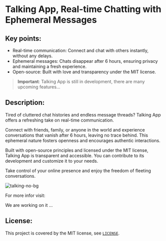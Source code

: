 # Talking App, Real-time Chatting with Ephemeral Messages

## Key points:

- Real-time communication: Connect and chat with others instantly, without any delays.
- Ephemeral messages: Chats disappear after 6 hours, ensuring privacy and maintaining a fresh experience.
- Open-source: Built with love and transparency under the MIT license.

> **Important**: Talking App is still in development, there are many upcoming features...

## Description:

Tired of cluttered chat histories and endless message threads? Talking App offers a refreshing take on real-time communication.

Connect with friends, family, or anyone in the world and experience conversations that vanish after 6 hours, leaving no trace behind. This ephemeral nature fosters openness and encourages authentic interactions.

Built with open-source principles and licensed under the MIT license, Talking App is transparent and accessible. You can contribute to its development and customize it to your needs.

Take control of your online presence and enjoy the freedom of fleeting conversations.

![talking-no-bg](https://github.com/Brandon-RS/talking/assets/79495707/e5af7896-0175-4a34-9985-3bf878fcb1c6)

For more infor visit:

We are working on it ...

## License:

This project is covered by the MIT license, see [`LICENSE`](./LICENSE).
